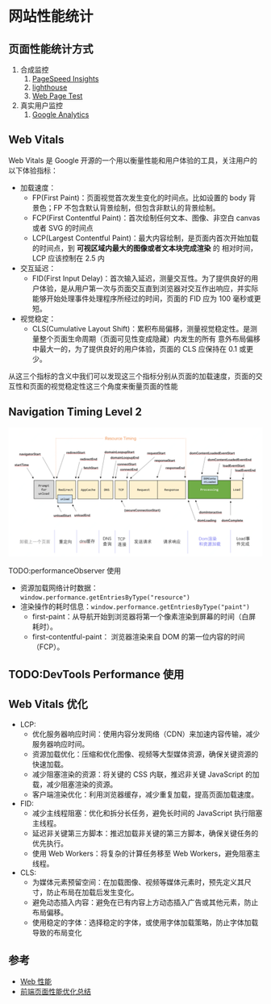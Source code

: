 # 网站性能统计

## 页面性能统计方式

1. 合成监控
   1. [PageSpeed Insights](https://developers.google.com/speed/pagespeed/insights/?hl=zh-cn)
   2. [lighthouse](https://developers.google.com/web/tools/lighthouse)
   3. [Web Page Test](https://webpagetest.org/easy)
2. 真实用户监控
   1. [Google Analytics](https://analytics.google.com/analytics/web/#/)

## Web Vitals

Web Vitals 是 Google 开源的一个用以衡量性能和用户体验的工具，关注用户的以下体验指标：

- 加载速度：
  - FP(First Paint)：页面视觉首次发生变化的时间点。比如设置的 body 背景色；FP 不包含默认背景绘制，但包含非默认的背景绘制。
  - FCP(First Contentful Paint)：首次绘制任何文本、图像、非空白 canvas 或者 SVG 的时间点
  - LCP(Largest Contentful Paint)：最大内容绘制，是页面内首次开始加载的时间点，到 **可视区域内最大的图像或者文本块完成渲染** 的 相对时间，LCP 应该控制在 2.5 内
- 交互延迟：
  - FID(First Input Delay)：首次输入延迟，测量交互性。为了提供良好的用户体验，是从用户第一次与页面交互直到浏览器对交互作出响应，并实际能够开始处理事件处理程序所经过的时间，页面的 FID 应为 100 毫秒或更短。
- 视觉稳定：
  - CLS(Cumulative Layout Shift)：累积布局偏移，测量视觉稳定性。是测量整个页面生命周期（页面可见性变成隐藏）内发生的所有 意外布局偏移 中最大一的，为了提供良好的用户体验，页面的 CLS 应保持在 0.1 或更少。

从这三个指标的含义中我们可以发现这三个指标分别从页面的加载速度，页面的交互性和页面的视觉稳定性这三个角度来衡量页面的性能

## Navigation Timing Level 2

![页面加载解析时间轴å](/assets/images/browser/page-load-timeline.png)

TODO:performanceObserver 使用

- 资源加载网络计时数据：`window.performance.getEntriesByType("resource")`
- 渲染操作的耗时信息：`window.performance.getEntriesByType("paint")`
  - first-paint：从导航开始到浏览器将第一个像素渲染到屏幕的时间（白屏耗时）。
  - first-contentful-paint： 浏览器渲染来自 DOM 的第一位内容的时间（FCP）。

## TODO:DevTools Performance 使用

## Web Vitals 优化

- LCP:
  - 优化服务器响应时间：使用内容分发网络（CDN）来加速内容传输，减少服务器响应时间。
  - 资源加载优化：压缩和优化图像、视频等大型媒体资源，确保关键资源的快速加载。
  - 减少阻塞渲染的资源：将关键的 CSS 内联，推迟非关键 JavaScript 的加载，减少阻塞渲染的资源。
  - 客户端渲染优化：利用浏览器缓存，减少重复加载，提高页面加载速度。
- FID:
  - 减少主线程阻塞：优化和拆分长任务，避免长时间的 JavaScript 执行阻塞主线程。
  - 延迟非关键第三方脚本：推迟加载非关键的第三方脚本，确保关键任务的优先执行。
  - 使用 Web Workers：将复杂的计算任务移至 Web Workers，避免阻塞主线程。
- CLS:
  - 为媒体元素预留空间：在加载图像、视频等媒体元素时，预先定义其尺寸，防止布局在加载后发生变化。
  - 避免动态插入内容：避免在已有内容上方动态插入广告或其他元素，防止布局偏移。
  - 使用稳定的字体：选择稳定的字体，或使用字体加载策略，防止字体加载导致的布局变化

## 参考

- [Web 性能](https://developer.mozilla.org/zh-CN/docs/Web/Performance)
- [前端页面性能优化总结](https://juejin.cn/post/7027777177659637768)
